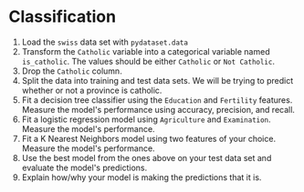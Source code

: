# Classification

1. Load the `swiss` data set with `pydataset.data`
1. Transform the `Catholic` variable into a categorical variable named
   `is_catholic`. The values should be either `Catholic` or `Not Catholic`.
1. Drop the `Catholic` column.
1. Split the data into training and test data sets. We will be trying to predict
   whether or not a province is catholic.
1. Fit a decision tree classifier using the `Education` and `Fertility`
   features. Measure the model's performance using accuracy, precision, and
   recall.
1. Fit a logistic regression model using `Agriculture` and `Examination`.
   Measure the model's performance.
1. Fit a K Nearest Neighbors model using two features of your choice. Measure
   the model's performance.
1. Use the best model from the ones above on your test data set and evaluate the
   model's predictions.
1. Explain how/why your model is making the predictions that it is.
